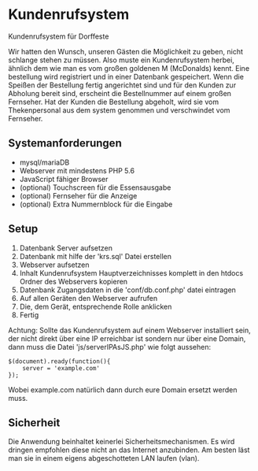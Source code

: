 # Kundenrufsystem
Kundenrufsystem für Dorffeste

Wir hatten den Wunsch, unseren Gästen die Möglichkeit zu geben, nicht schlange stehen zu müssen.
Also muste ein Kundenrufsystem herbei, ähnlich dem wie man es vom großen goldenen M (McDonalds) kennt.
Eine bestellung wird registriert und in einer Datenbank gespeichert. Wenn die Speißen der Bestellung fertig
angerichtet sind und für den Kunden zur Abholung bereit sind, erscheint die Bestellnummer auf einem großen Fernseher.
Hat der Kunden die Bestellung abgeholt, wird sie vom Thekenpersonal aus dem system genommen und verschwindet vom
Fernseher.

## Systemanforderungen
* mysql/mariaDB
* Webserver mit mindestens PHP 5.6
* JavaScript fähiger Browser
* (optional) Touchscreen für die Essensausgabe
* (optional) Fernseher für die Anzeige
* (optional) Extra Nummernblock für die Eingabe

## Setup
1. Datenbank Server aufsetzen
2. Datenbank mit hilfe der 'krs.sql' Datei erstellen
3. Webserver aufsetzen
4. Inhalt Kundenrufsystem Hauptverzeichnisses komplett in den htdocs Ordner des Webservers kopieren
5. Datenbank Zugangsdaten in die 'conf/db.conf.php' datei eintragen
6. Auf allen Geräten den Webserver aufrufen
7. Die, dem Gerät, entsprechende Rolle anklicken
8. Fertig

Achtung: Sollte das Kundenrufsystem auf einem Webserver installiert sein, der nicht direkt über eine IP erreichbar ist 
sondern nur über eine Domain, dann muss die Datei 'js/serverIPAsJS.php' wie folgt aussehen:
```
$(document).ready(function(){
    server = 'example.com'
});

``` 
Wobei example.com natürlich dann durch eure Domain ersetzt werden muss.

## Sicherheit
Die Anwendung beinhaltet keinerlei Sicherheitsmechanismen. Es wird dringen empfohlen diese nicht an das Internet 
anzubinden. Am besten läst man sie in einem eigens abgeschotteten LAN laufen (vlan).